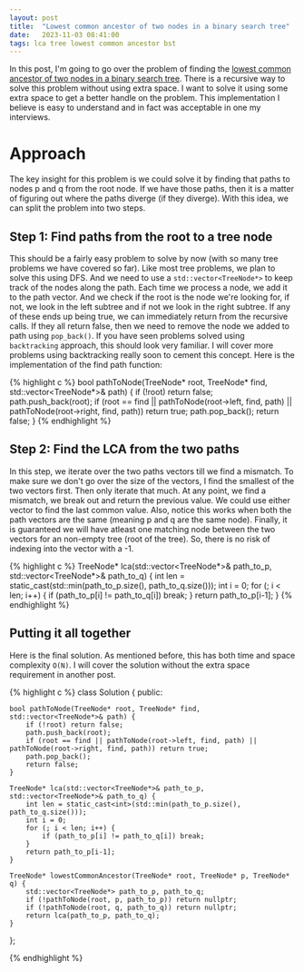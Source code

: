 ```yaml
---
layout: post
title:  "Lowest common ancestor of two nodes in a binary search tree"
date:   2023-11-03 08:41:00
tags: lca tree lowest common ancestor bst
---
```


In this post, I'm going to go over the problem of finding the [lowest common ancestor of two nodes in a binary search tree](https://leetcode.com/problems/lowest-common-ancestor-of-a-binary-search-tree/submissions/1064547250/). There is a recursive way to solve this problem without using extra space. I want to solve it using some extra space to get a better handle on the problem. This implementation I believe is easy to understand and in fact was acceptable in one my interviews. 

# Approach

The key insight for this problem is we could solve it by finding that paths to nodes p and q from the root node. If we have those paths, then it is a matter of figuring out where the paths diverge (if they diverge). With this idea, we can split the problem into two steps.

## Step 1: Find paths from the root to a tree node

This should be a fairly easy problem to solve by now (with so many tree problems we have covered so far). Like most tree problems, we plan to solve this using DFS. And we need to use a `std::vector<TreeNode*>` to keep track of the nodes along the path. Each time we process a node, we add it to the path vector. And we check if the root is the node we're looking for, if not, we look in the left subtree and if not we look in the right subtree. If any of these ends up being true, we can immediately return from the recursive calls. If they all return false, then we need to remove the node we added to path using `pop_back()`. If you have seen problems solved using `backtracking` approach, this should look very familiar. I will cover more problems using backtracking really soon to cement this concept. Here is the implementation of the find path function:

{% highlight c %}
bool pathToNode(TreeNode* root, TreeNode* find, std::vector<TreeNode*>& path) {
    if (!root) return false;
    path.push_back(root);
    if (root == find || pathToNode(root->left, find, path) || pathToNode(root->right, find, path)) return true;
    path.pop_back();
    return false;
}
{% endhighlight %}

## Step 2: Find the LCA from the two paths

In this step, we iterate over the two paths vectors till we find a mismatch. To make sure we don't go over the size of the vectors, I find the smallest of the two vectors first. Then only iterate that much. At any point, we find a mismatch, we break out and return the previous value. We could use either vector to find the last common value. Also, notice this works when both the path vectors are the same (meaning p and q are the same node). Finally, it is guaranteed we will have atleast one matching node between the two vectors for an non-empty tree (root of the tree). So, there is no risk of indexing into the vector with a -1. 

{% highlight c %}
TreeNode* lca(std::vector<TreeNode*>& path_to_p, std::vector<TreeNode*>& path_to_q) {
    int len = static_cast<int>(std::min(path_to_p.size(), path_to_q.size()));
    int i = 0;
    for (; i < len; i++) {
        if (path_to_p[i] != path_to_q[i]) break;
    }
    return path_to_p[i-1];
}
{% endhighlight %}


## Putting it all together

Here is the final solution. As mentioned before, this has both time and space complexity `O(N)`. I will cover the solution without the extra space requirement in another post. 

{% highlight c %}
class Solution {
public:

    bool pathToNode(TreeNode* root, TreeNode* find, std::vector<TreeNode*>& path) {
        if (!root) return false;
        path.push_back(root);
        if (root == find || pathToNode(root->left, find, path) || pathToNode(root->right, find, path)) return true;
        path.pop_back();
        return false;
    }

    TreeNode* lca(std::vector<TreeNode*>& path_to_p, std::vector<TreeNode*>& path_to_q) {
        int len = static_cast<int>(std::min(path_to_p.size(), path_to_q.size()));
        int i = 0;
        for (; i < len; i++) {
            if (path_to_p[i] != path_to_q[i]) break;
        }
        return path_to_p[i-1];
    }

    TreeNode* lowestCommonAncestor(TreeNode* root, TreeNode* p, TreeNode* q) {
        std::vector<TreeNode*> path_to_p, path_to_q;
        if (!pathToNode(root, p, path_to_p)) return nullptr;
        if (!pathToNode(root, q, path_to_q)) return nullptr;
        return lca(path_to_p, path_to_q);
    }
};

{% endhighlight %}
